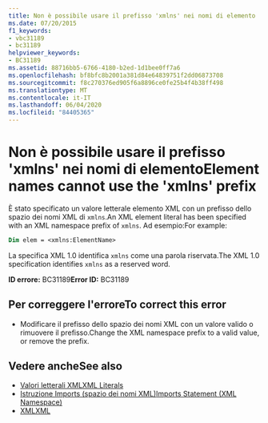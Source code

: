 ```yaml
---
title: Non è possibile usare il prefisso 'xmlns' nei nomi di elemento
ms.date: 07/20/2015
f1_keywords:
- vbc31189
- bc31189
helpviewer_keywords:
- BC31189
ms.assetid: 88716bb5-6766-4180-b2ed-1d1bee0ff7a6
ms.openlocfilehash: bf8bfc8b2001a381d84e64839751f2dd06873708
ms.sourcegitcommit: f8c270376ed905f6a8896ce0fe25b4f4b38ff498
ms.translationtype: MT
ms.contentlocale: it-IT
ms.lasthandoff: 06/04/2020
ms.locfileid: "84405365"
---
```

# <a name="element-names-cannot-use-the-xmlns-prefix"></a><span data-ttu-id="727c7-102">Non è possibile usare il prefisso 'xmlns' nei nomi di elemento</span><span class="sxs-lookup"><span data-stu-id="727c7-102">Element names cannot use the 'xmlns' prefix</span></span>
<span data-ttu-id="727c7-103">È stato specificato un valore letterale elemento XML con un prefisso dello spazio dei nomi XML di `xmlns`.</span><span class="sxs-lookup"><span data-stu-id="727c7-103">An XML element literal has been specified with an XML namespace prefix of `xmlns`.</span></span> <span data-ttu-id="727c7-104">Ad esempio:</span><span class="sxs-lookup"><span data-stu-id="727c7-104">For example:</span></span>  
  
```vb  
Dim elem = <xmlns:ElementName>  
```  
  
 <span data-ttu-id="727c7-105">La specifica XML 1.0 identifica `xmlns` come una parola riservata.</span><span class="sxs-lookup"><span data-stu-id="727c7-105">The XML 1.0 specification identifies `xmlns` as a reserved word.</span></span>  
  
 <span data-ttu-id="727c7-106">**ID errore:** BC31189</span><span class="sxs-lookup"><span data-stu-id="727c7-106">**Error ID:** BC31189</span></span>  
  
## <a name="to-correct-this-error"></a><span data-ttu-id="727c7-107">Per correggere l'errore</span><span class="sxs-lookup"><span data-stu-id="727c7-107">To correct this error</span></span>  
  
- <span data-ttu-id="727c7-108">Modificare il prefisso dello spazio dei nomi XML con un valore valido o rimuovere il prefisso.</span><span class="sxs-lookup"><span data-stu-id="727c7-108">Change the XML namespace prefix to a valid value, or remove the prefix.</span></span>  
  
## <a name="see-also"></a><span data-ttu-id="727c7-109">Vedere anche</span><span class="sxs-lookup"><span data-stu-id="727c7-109">See also</span></span>

- [<span data-ttu-id="727c7-110">Valori letterali XML</span><span class="sxs-lookup"><span data-stu-id="727c7-110">XML Literals</span></span>](../language-reference/xml-literals/index.md)
- [<span data-ttu-id="727c7-111">Istruzione Imports (spazio dei nomi XML)</span><span class="sxs-lookup"><span data-stu-id="727c7-111">Imports Statement (XML Namespace)</span></span>](../language-reference/statements/imports-statement-xml-namespace.md)
- [<span data-ttu-id="727c7-112">XML</span><span class="sxs-lookup"><span data-stu-id="727c7-112">XML</span></span>](../programming-guide/language-features/xml/index.md)
